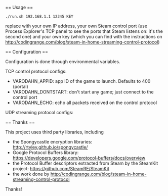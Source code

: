 == Usage ==

`./run.sh 192.168.1.1 12345 KEY`

replace with your own IP address, your own Steam control port (use Process Explorer's TCP panel to see the ports that Steam listens on: it's the second one) and your own key (which you can find with the instructions on http://codingrange.com/blog/steam-in-home-streaming-control-protocol)

== Configuration ==

Configuration is done through environmental variables.

TCP control protocol configs:

- VARODAHN_APPID: app ID of the game to launch. Defaults to 400 (portal)
- VARODAHN_DONTSTART: don't start any game; just connect to the control port
- VARODAHN_ECHO: echo all packets received on the control protocol

UDP streaming protocol configs:


== Thanks ==

This project uses third party libraries, including
- the Spongycastle encryption libraries: http://rtyley.github.io/spongycastle/
- Google Protocol Buffers library: https://developers.google.com/protocol-buffers/docs/overview
- the Protocol Buffer descriptors extracted from Steam by the SteamKit project: https://github.com/SteamRE/SteamKit
- the work done by http://codingrange.com/blog/steam-in-home-streaming-control-protocol

Thanks!
